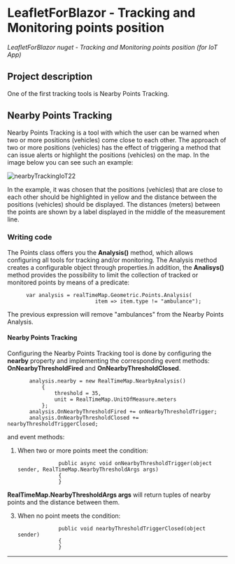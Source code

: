 # LeafletForBlazor - Tracking and Monitoring points position
_LeafletForBlazor nuget - Tracking and Monitoring points position (for IoT App)_
## Project description
One of the first tracking tools is Nearby Points Tracking.
## Nearby Points Tracking

Nearby Points Tracking is a tool with which the user can be warned when two or more positions (vehicles) come close to each other. The approach of two or more positions (vehicles) has the effect of triggering a method that can issue alerts or highlight the positions (vehicles) on the map.
In the image below you can see such an example:

![nearbyTrackingIoT22](https://github.com/ichim/LeafletForBlazorTracking/assets/8348463/46f3aac5-0141-47dd-b155-08f362408626)

In the example, it was chosen that the positions (vehicles) that are close to each other should be highlighted in yellow and the distance between the positions (vehicles) should be displayed. 
The distances (meters) between the points are shown by a label displayed in the middle of the measurement line. 

### Writing code

The Points class offers you the **Analysis()** method, which allows configuring all tools for tracking and/or monitoring. The Analysis method creates a configurable object through properties.In addition, the **Analisys()** method provides the possibility to limit the collection of tracked or monitored points by means of a predicate:

          var analysis = realTimeMap.Geometric.Points.Analysis(
                                item => item.type != "ambulance");

The previous expression will remove "ambulances" from the Nearby Points Analysis.

#### Nearby Points Tracking

Configuring the Nearby Points Tracking tool is done by configuring the **nearby** property and implementing the corresponding event methods: **OnNearbyThresholdFired** and **OnNearbyThresholdClosed**.

           analysis.nearby = new RealTimeMap.NearbyAnalysis()
               {
                   threshold = 35,
                   unit = RealTimeMap.UnitOfMeasure.meters
               };
           analysis.OnNearbyThresholdFired += onNearbyThresholdTrigger;
           analysis.OnNearbyThresholdClosed += nearbyThresholdTriggerClosed;

and event methods:

1. When two or more points meet the condition:

                    public async void onNearbyThresholdTrigger(object sender, RealTimeMap.NearbyThresholdArgs args)
                    {
                    }

**RealTimeMap.NearbyThresholdArgs args** will return tuples of nearby points and the distance between them. 
   
3. When no point meets the condition:

                    public void nearbyThresholdTriggerClosed(object sender)
                    {
                    }

---

